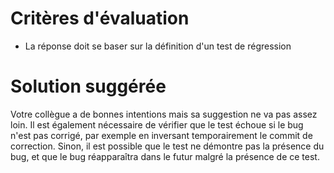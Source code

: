 # Critères d'évaluation

- La réponse doit se baser sur la définition d'un test de régression


# Solution suggérée

Votre collègue a de bonnes intentions mais sa suggestion ne va pas assez loin.
Il est également nécessaire de vérifier que le test échoue si le bug n'est pas corrigé, par exemple en inversant temporairement le commit de correction.
Sinon, il est possible que le test ne démontre pas la présence du bug, et que le bug réapparaîtra dans le futur malgré la présence de ce test.
